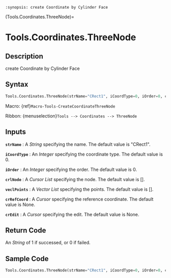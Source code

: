 ```{module} Tools.Coordinates.ThreeNode()
:synopsis: create Coordinate by Cylinder Face
```

(Tools.Coordinates.ThreeNode)=

# Tools.Coordinates.ThreeNode

## Description

create Coordinate by Cylinder Face

## Syntax

```python
Tools.Coordinates.ThreeNode(strName="CRect1", iCoordType=0, iOrder=0, crlNode=[], veclPoints=[], crRefCoord=None, crEdit=None)
```

Macro: {ref}`Macro-Tools-CreateCoordinateThreeNode`

Ribbon: {menuselection}`Tools --> Coordinates --> ThreeNode`

## Inputs

**`strName`**
: A _String_ specifying the name. The default value is "CRect1".

**`iCoordType`**
: An _Integer_ specifying the coordinate type. The default value is 0.

**`iOrder`**
: An _Integer_ specifying the order. The default value is 0.

**`crlNode`**
: A _Cursor List_ specifying the node. The default value is [].

**`veclPoints`**
: A _Vector List_ specifying the points. The default value is [].

**`crRefCoord`**
: A _Cursor_ specifying the reference coordinate. The default value is None.

**`crEdit`**
: A _Cursor_ specifying the edit. The default value is None.

## Return Code

An _String_ of 1 if successed, or 0 if failed.

## Sample Code

```python
Tools.Coordinates.ThreeNode(strName="CRect1", iCoordType=0, iOrder=0, crlNode=[], veclPoints=[], crRefCoord=None, crEdit=None)
```
